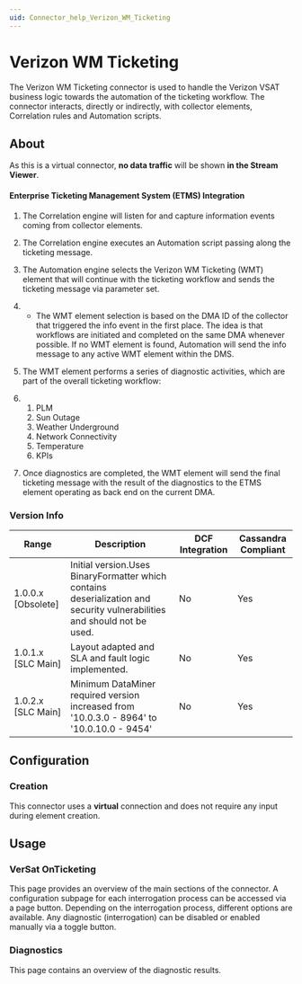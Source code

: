```yaml
---
uid: Connector_help_Verizon_WM_Ticketing
---
```


# Verizon WM Ticketing

The Verizon WM Ticketing connector is used to handle the Verizon VSAT business logic towards the automation of the ticketing workflow. The connector interacts, directly or indirectly, with collector elements, Correlation rules and Automation scripts.

## About

As this is a virtual connector, **no data traffic** will be shown **in the Stream Viewer**.

#### Enterprise Ticketing Management System (ETMS) Integration

1.  The Correlation engine will listen for and capture information events coming from collector elements.

2.  The Correlation engine executes an Automation script passing along the ticketing message.

3.  The Automation engine selects the Verizon WM Ticketing (WMT) element that will continue with the ticketing workflow and sends the ticketing message via parameter set.

4.  - The WMT element selection is based on the DMA ID of the collector that triggered the info event in the first place. The idea is that workflows are initiated and completed on the same DMA whenever possible. If no WMT element is found, Automation will send the info message to any active WMT element within the DMS.

5.  The WMT element performs a series of diagnostic activities, which are part of the overall ticketing workflow:

6.  1.  PLM
    2.  Sun Outage
    3.  Weather Underground
    4.  Network Connectivity
    5.  Temperature
    6.  KPIs

7.  Once diagnostics are completed, the WMT element will send the final ticketing message with the result of the diagnostics to the ETMS element operating as back end on the current DMA.

### Version Info

| **Range**            | **Description**                                                                                                          | **DCF Integration** | **Cassandra Compliant** |
|----------------------|--------------------------------------------------------------------------------------------------------------------------|---------------------|-------------------------|
| 1.0.0.x \[Obsolete\] | Initial version.Uses BinaryFormatter which contains deserialization and security vulnerabilities and should not be used. | No                  | Yes                     |
| 1.0.1.x \[SLC Main\] | Layout adapted and SLA and fault logic implemented.                                                                      | No                  | Yes                     |
| 1.0.2.x \[SLC Main\] | Minimum DataMiner required version increased from '10.0.3.0 - 8964' to '10.0.10.0 - 9454'                                | No                  | Yes                     |

## Configuration

### Creation

This connector uses a **virtual** connection and does not require any input during element creation.

## Usage

### VerSat OnTicketing

This page provides an overview of the main sections of the connector. A configuration subpage for each interrogation process can be accessed via a page button. Depending on the interrogation process, different options are available. Any diagnostic (interrogation) can be disabled or enabled manually via a toggle button.

### Diagnostics

This page contains an overview of the diagnostic results.
